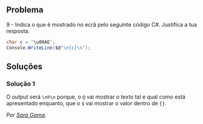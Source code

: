 ## Problema

9 - Indica o que é mostrado no ecrã pelo seguinte código C#. Justifica a tua
resposta.

```cs
char c = '\u00AE';
Console.WriteLine($@"\n{c}\n");
```

## Soluções

### Solução 1

O _output_ será `\n®\n` porque, 
o `@` vai mostrar o texto tal e qual como está apresentado enquanto, 
que o `$` vai mostrar o valor dentro de `{}`. 

*Por [Sara Gama](https://github.com/serapinta).*